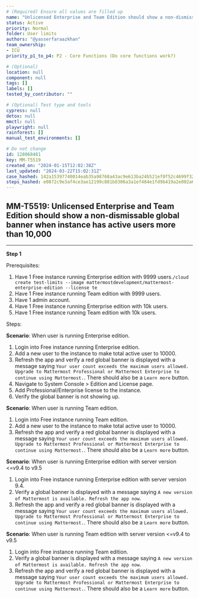 ```yaml
---
# (Required) Ensure all values are filled up
name: "Unlicensed Enterprise and Team Edition should show a non-dismissable global banner when instance has active users more than 10,000"
status: Active
priority: Normal
folder: User limits
authors: "@yasserfaraazkhan"
team_ownership: 
- ICU
priority_p1_to_p4: P2 - Core Functions (Do core functions work?)

# (Optional)
location: null
component: null
tags: []
labels: []
tested_by_contributor: ""

# (Optional) Test type and tools
cypress: null
detox: null
mmctl: null
playwright: null
rainforest: []
manual_test_environments: []

# Do not change
id: 128068481
key: MM-T5519
created_on: "2024-01-15T12:02:38Z"
last_updated: "2024-03-22T15:02:31Z"
case_hashed: 142a15397740014eab35a98768a43ac9e613ba24b521ef0f52c4699f32b8b3dca1e01fd8e41357c1262a62a9c026ab7d
steps_hashed: e0872c9e3af4ce3ae12199c881b8306a3a1ef484e1fd9b419a2e002a6e998e3320e28499a1fdf9a58485620a4cc531c3
---
```


<!-- (Auto-generated) Based on frontmatter's "key" and "name" -->

## MM-T5519: Unlicensed Enterprise and Team Edition should show a non-dismissable global banner when instance has active users more than 10,000

---

**Step 1**

Prerequisites:

1. Have 1 Free instance running Enterprise edition with 9999 users.`/cloud create test-limits --image mattermostdevelopment/mattermost-enterprise-edition --license te`
2. Have 1 Free instance running Team edition with 9999 users.
3. Have 1 admin account.
4. Have 1 Free instance running Enterprise edition with 10k users.
5. Have 1 Free instance running Team edition with 10k users.

Steps:

**Scenario**: When user is running Enterprise edition.

1. Login into Free instance running Enterprise edition.
2. Add a new user to the instance to make total active user to 10000.
3. Refresh the app and verify a red global banner is displayed with a message saying `Your user count exceeds the maximum users allowed. Upgrade to Mattermost Professional or Mattermost Enterprise to continue using Mattermost.`. There should also be a `Learn more` button.
4. Navigate to System Console > Edition and License page.
5. Add Professional/Enterprise license to the instance.
6. Verify the global banner is not showing up.

**Scenario**: When user is running Team edition.

1. Login into Free instance running Team edition.
2. Add a new user to the instance to make total active user to 10000.
3. Refresh the app and verify a red global banner is displayed with a message saying `Your user count exceeds the maximum users allowed. Upgrade to Mattermost Professional or Mattermost Enterprise to continue using Mattermost.`. There should also be a `Learn more` button.

**Scenario**: When user is running Enterprise edition with server version <=v9.4 to v9.5

1. Login into Free instance running Enterprise edition with server version 9.4.
2. Verify a global banner is displayed with a message saying `A new version of Mattermost is available. Refresh the app now`.
3. Refresh the app and verify a red global banner is displayed with a message saying `Your user count exceeds the maximum users allowed. Upgrade to Mattermost Professional or Mattermost Enterprise to continue using Mattermost.`. There should also be a `Learn more` button.

**Scenario**: When user is running Team edition with server version <=v9.4 to v9.5

1. Login into Free instance running Team edition.
2. Verify a global banner is displayed with a message saying `A new version of Mattermost is available. Refresh the app now`.
3. Refresh the app and verify a red global banner is displayed with a message saying `Your user count exceeds the maximum users allowed. Upgrade to Mattermost Professional or Mattermost Enterprise to continue using Mattermost.`. There should also be a `Learn more` button.
